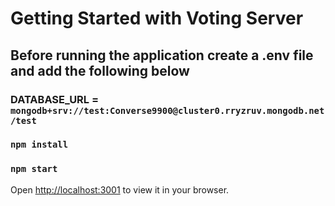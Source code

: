 # Getting Started with Voting Server

## Before running the application create a .env file and add the following below

### DATABASE_URL = `mongodb+srv://test:Converse9900@cluster0.rryzruv.mongodb.net/test`

### `npm install`

### `npm start`

Open [http://localhost:3001](http://localhost:3001) to view it in your browser.
